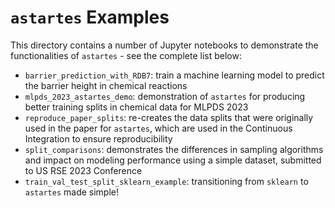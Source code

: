 # `astartes` Examples

This directory contains a number of Jupyter notebooks to demonstrate the functionalities of `astartes` - see the complete list below:
 - `barrier_prediction_with_RDB7`: train a machine learning model to predict the barrier height in chemical reactions
 - `mlpds_2023_astartes_demo`: demonstration of `astartes` for producing better training splits in chemical data for MLPDS 2023
 - `reproduce_paper_splits`: re-creates the data splits that were originally used in the paper for `astartes`, which are used in the Continuous Integration to ensure reproducibility
 - `split_comparisons`: demonstrates the differences in sampling algorithms and impact on modeling performance using a simple dataset, submitted to US RSE 2023 Conference
 - `train_val_test_split_sklearn_example`: transitioning from `sklearn` to `astartes` made simple!